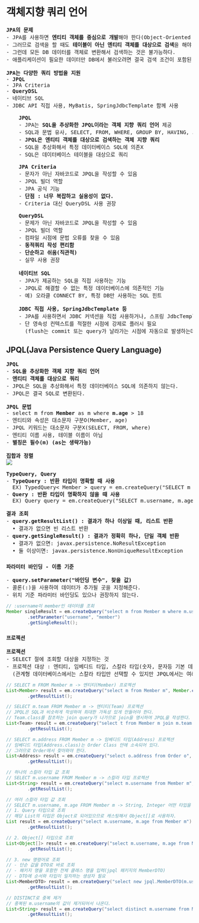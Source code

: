 # 객체지향 쿼리 언어
<pre>
<b>JPA의 문제</b>
- JPA를 사용하면 <b>엔티티 객체를 중심으로 개발</b>해야 한다(Object-Oriented Programming)
- 그러므로 검색을 할 때도 <b>테이블이 아닌 엔티티 객체를 대상으로 검색</b>을 해야 한다.
- 그런데 모든 DB 데이터를 객체로 변환해서 검색하는 것은 불가능하다.
- 애플리케이션이 필요한 데이터만 DB에서 불러오려면 결국 검색 조건이 포함된 SQL이 필요하다.

<b>JPA는 다양한 쿼리 방법을 지원</b>
- <b>JPQL</b>
- JPA Criteria
- <b>QueryDSL</b>
- 네이티브 SQL
- JDBC API 직접 사용, MyBatis, SpringJdbcTemplate 함께 사용

    <b>JPQL</b>
    - JPA는 <b>SQL을 추상화한 JPQL이라는 객체 지향 쿼리 언어</b> 제공
    - SQL과 문법 유사, SELECT, FROM, WHERE, GROUP BY, HAVING, JOIN 지원
    - <b>JPQL은 엔티티 객체를 대상으로 검색하는 객체 지향 쿼리</b>
    - SQL을 추상화해서 특정 데이터베이스 SQL에 의존X
    - SQL은 데이터베이스 테이블을 대상으로 쿼리

    <b>JPA Criteria</b>
    - 문자가 아닌 자바코드로 JPQL을 작성할 수 있음
    - JPQL 빌더 역할
    - JPA 공식 기능
    - <b>단점 : 너무 복잡하고 실용성이 없다.</b>
    - Criteria 대신 QueryDSL 사용 권장

    <b>QueryDSL</b>
    - 문제가 아닌 자바코드로 JPQL을 작성할 수 있음
    - JPQL 빌더 역할
    - 컴파일 시점에 문법 오류를 찾을 수 있음
    - <b>동적쿼리 작성 편리함</b>
    - <b>단순하고 쉬움(직관적)</b>
    - 실무 사용 권장

    <b>네이티브 SQL</b>
    - JPA가 제공하는 SQL을 직접 사용하는 기능
    - JPQL로 해결할 수 없는 특정 데이터베이스에 의존적인 기능
    - 예) 오라클 CONNECT BY, 특정 DB만 사용하는 SQL 힌트

    <b>JDBC 직접 사용, SpringJdbcTemplate 등</b>
    - JPA를 사용하면서 JDBC 커넥션을 직접 사용하거나, 스프링 JdbcTemplate, MyBatis등을 함께 사용 가능
    - 단 영속성 컨텍스트를 적절한 시점에 강제로 플러시 필요
      (flush는 commit 또는 query가 날라가는 시점에 자동으로 발생하는데 JDBC를 사용시 직접 수동으로 플러시를 해야한다)
</pre>
## JPQL(Java Persistence Query Language)
<pre>
<b>JPQL</b>
- <b>SQL을 추상화한 객체 지향 쿼리 언어</b>
- <b>엔티티 객체를 대상으로 쿼리</b>
- JPQL은 SQL을 추상화해서 특정 데이터베이스 SQL에 의존하지 않는다.
- JPQL은 결국 SQL로 변환된다.

<b>JPQL 문법</b>
- select m from <b>Member</b> as m where <b>m.age</b> > 18
- 엔티티와 속성은 대소문자 구분O(Member, age)
- JPQL 키워드는 대소문자 구분X(SELECT, FROM, where)
- 엔티티 이름 사용, 테이블 이름이 아님
- <b>별칭은 필수(m) (as는 생략가능)</b>

<b>집합과 정렬</b>
<img src="https://github.com/RyuKyeongWoo/TIL/blob/main/SpringBootJPA/img/set.PNG"/>

<b>TypeQuery, Query</b>
- <b>TypeQuery : 반환 타입이 명확할 때 사용</b>
  EX) TypedQuery< Member > query = em.createQuery("SELECT m FROM Member m", Member.class);
- <b>Query : 반환 타입이 명확하지 않을 때 사용</b>
  EX) Query query = em.createQuery("SELECT m.username, m.age from Member m");

<b>결과 조회</b>
- <b>query.getResultList() : 결과가 하나 이상일 때, 리스트 반환</b>
  • 결과가 없으면 빈 리스트 반환
- <b>query.getSingleResult() : 결과가 정확히 하나, 단일 객체 반환</b>
  • 결과가 없으면: javax.persistence.NoResultException
  • 둘 이상이면: javax.persistence.NonUniqueResultException
</pre>
### `파라미터 바인딩 - 이름 기준`
<pre>
- <b>query.setParameter("바인딩 변수", 찾을 값)</b>
- 콜론(:)을 사용하여 데이터가 추가될 곳을 지정해준다.
- 위치 기준 파라미터 바인딩도 있으나 권장하지 않는다.
</pre>
```java
// :username이 member인 데이터를 조회
Member singleResult = em.createQuery("select m from Member m where m.username = :username", Member.class)
        .setParameter("username", "member")
        .getSingleResult();
```
### `프로젝션`
<pre>
<b>프로젝션</b>
- SELECT 절에 조회할 대상을 지정하는 것
- 프로젝션 대상 : 엔티티, 임베디드 타입, 스칼라 타입(숫자, 문자등 기본 데이터 타입)
  (관계형 데이터베이스에서는 스칼라 타입만 선택할 수 있지만 JPQL에서는 여러 타입으로 가능)
</pre>
```java
// SELECT m FROM Member m -> 엔티티(Member) 프로젝션
List<Member> result = em.createQuery("select m from Member m", Member.class)
        .getResultList();

// SELECT m.team FROM Member m -> 엔티티(Team) 프로젝션
// JPQL은 SQL과 비슷하게 작성하여 최대한 가독성 있게 만들어야 한다.
// Team.class를 참초하는 join query가 나가므로 join을 명시하여 JPQL을 작성한다.
List<Team> result = em.createQuery("select t from Member m join m.team t", Team.class)
        .getResultList();

// SELECT m.address FROM Member m -> 임베디드 타입(Address) 프로젝션
// 임베디드 타입(Address.class)는 Order Class 안에 소속되어 있다.
// 그러므로 Order에서 찾아와야 한다.
List<Address> result = em.createQuery("select o.address from Order o", Address.class)
        .getResultList();

// 하나의 스칼라 타입 값 조회
// SELECT m.username FROM Member m -> 스칼라 타입 프로젝션
List<String> result = em.createQuery("select m.username from Member m", String.class)
        .getResultList();

// 여러 스칼라 타입 값 조회
// SELECT m.username, m.age FROM Member m -> String, Integer 어떤 타입을 써야할까?
// 1. Query 타입으로 조회
// 해당 List의 타입은 Object로 되어있으므로 캐스팅해서 Object[]로 사용하자.
List result = em.createQuery("select m.username, m.age from Member m")
        .getResultList();

// 2. Object[] 타입으로 조회
List<Object[]> result = em.createQuery("select m.username, m.age from Member m")
        .getResultList();

// 3. new 명령어로 조회
// - 단순 값을 DTO로 바로 조회
// - 패키지 명을 포함한 전체 클래스 명을 입력(jpql 패키지의 MemberDTO)
// - DTO에 순서와 타입이 일치하는 생성자 필요
List<MemberDTO> result = em.createQuery("select new jpql.MemberDTO(m.username, m.age) from Member m", MemberDTO.class)
        .getResultList();

// DISTINCT로 중복 제거
// 중복된 m.username의 값이 제거되어서 나온다.
List<String> result = em.createQuery("select distinct m.username from Member m", String.class)
        .getResultList();
```
